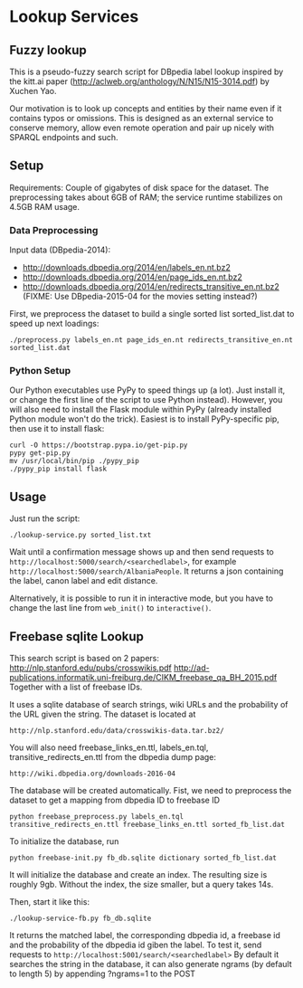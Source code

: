 Lookup Services
===============

Fuzzy lookup
------------

This is a pseudo-fuzzy search script for DBpedia label lookup inspired by the
kitt.ai paper (http://aclweb.org/anthology/N/N15/N15-3014.pdf) by Xuchen Yao.

Our motivation is to look up concepts and entities by their name even if it
contains typos or omissions.  This is designed as an external service to
conserve memory, allow even remote operation and pair up nicely with SPARQL
endpoints and such.

Setup
-----

Requirements: Couple of gigabytes of disk space for the dataset.
The preprocessing takes about 6GB of RAM; the service runtime stabilizes
on 4.5GB RAM usage.

### Data Preprocessing

Input data (DBpedia-2014):
  * http://downloads.dbpedia.org/2014/en/labels_en.nt.bz2
  * http://downloads.dbpedia.org/2014/en/page_ids_en.nt.bz2
  * http://downloads.dbpedia.org/2014/en/redirects_transitive_en.nt.bz2
(FIXME: Use DBpedia-2015-04 for the movies setting instead?)

First, we preprocess the dataset to build a single sorted list sorted_list.dat
to speed up next loadings:

	./preprocess.py labels_en.nt page_ids_en.nt redirects_transitive_en.nt sorted_list.dat

### Python Setup

Our Python executables use PyPy to speed things up (a lot).  Just install
it, or change the first line of the script to use Python instead).
However, you will also need to install the Flask module within PyPy
(already installed Python module won't do the trick).  Easiest is to
install PyPy-specific pip, then use it to install flask:

	curl -O https://bootstrap.pypa.io/get-pip.py
	pypy get-pip.py
	mv /usr/local/bin/pip ./pypy_pip
	./pypy_pip install flask

Usage
-----

Just run the script:

	./lookup-service.py sorted_list.txt

Wait until a confirmation message shows up and then send requests to
``http://localhost:5000/search/<searchedlabel>``,
for example ``http://localhost:5000/search/AlbaniaPeople``.
It returns a json containing the label, canon label and edit distance.

Alternatively, it is possible to run it in interactive mode, but you have
to change the last line from ``web_init()`` to ``interactive()``.

Freebase sqlite Lookup
-------------
This search script is based on 2 papers:
http://nlp.stanford.edu/pubs/crosswikis.pdf
http://ad-publications.informatik.uni-freiburg.de/CIKM_freebase_qa_BH_2015.pdf
Together with a list of freebase IDs.

It uses a sqlite database of search strings, wiki URLs and
the probability of the URL given the string. The dataset is located at

    http://nlp.stanford.edu/data/crosswikis-data.tar.bz2/

You will also need freebase_links_en.ttl, labels_en.tql, transitive_redirects_en.ttl from the
dbpedia dump page:

    http://wiki.dbpedia.org/downloads-2016-04

The database will be created automatically.
Fist, we need to preprocess the dataset to get a mapping from dbpedia ID to freebase ID

    python freebase_preprocess.py labels_en.tql transitive_redirects_en.ttl freebase_links_en.ttl sorted_fb_list.dat

To initialize the database, run 

    python freebase-init.py fb_db.sqlite dictionary sorted_fb_list.dat

It will initialize the database and create an index. The resulting size is roughly 9gb. Without the index, the size smaller, but a query takes 14s.

Then, start it like this:

	./lookup-service-fb.py fb_db.sqlite

It returns the matched label, the corresponding dbpedia id, a freebase id and
the probability of the dbpedia id giben the label.
To test it, send requests to ``http://localhost:5001/search/<searchedlabel>``
By default it searches the string in the database, it can also generate ngrams (by default to length
5) by appending ?ngrams=1 to the POST 
